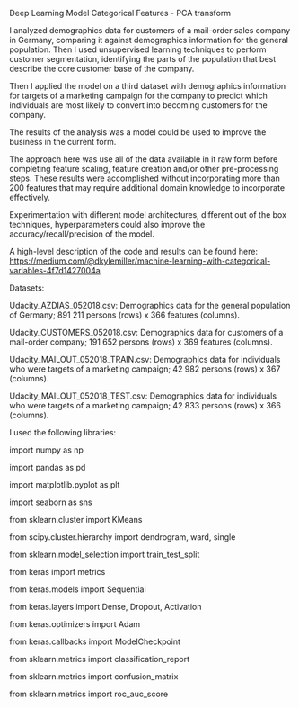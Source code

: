 Deep Learning Model Categorical Features - PCA transform

I analyzed demographics data for customers of a mail-order sales company in Germany, comparing it against demographics information for the general population. Then I used unsupervised learning techniques to perform customer segmentation, identifying the parts of the population that best describe the core customer base of the company. 

Then I applied the model on a third dataset with demographics information for targets of a marketing campaign for the company to predict which individuals are most likely to convert into becoming customers for the company. 

The results of the analysis was a model could be used to improve the business in the current form.

The approach here was use all of the data available in it raw form before completing feature scaling, feature creation and/or other pre-processing steps. These results were accomplished without incorporating more than 200 features that may require additional domain knowledge to incorporate effectively.

Experimentation with different model architectures, different out of the box techniques, hyperparameters could also improve the accuracy/recall/precision of the model. 

A high-level description of the code and results can be found here:
https://medium.com/@dkylemiller/machine-learning-with-categorical-variables-4f7d1427004a

Datasets:

Udacity_AZDIAS_052018.csv: Demographics data for the general population of Germany; 891 211 persons (rows) x 366 features (columns).

Udacity_CUSTOMERS_052018.csv: Demographics data for customers of a mail-order company; 191 652 persons (rows) x 369 features (columns).

Udacity_MAILOUT_052018_TRAIN.csv: Demographics data for individuals who were targets of a marketing campaign; 42 982 persons (rows) x 367 (columns).

Udacity_MAILOUT_052018_TEST.csv: Demographics data for individuals who were targets of a marketing campaign; 42 833 persons (rows) x 366 (columns).

I used the following libraries: 

import numpy as np

import pandas as pd

import matplotlib.pyplot as plt

import seaborn as sns

from sklearn.cluster import KMeans

from scipy.cluster.hierarchy import dendrogram, ward, single

from sklearn.model_selection import train_test_split 

from keras import metrics

from keras.models import Sequential

from keras.layers import Dense, Dropout, Activation

from keras.optimizers import Adam

from keras.callbacks import ModelCheckpoint

from sklearn.metrics import classification_report

from sklearn.metrics import confusion_matrix

from sklearn.metrics import roc_auc_score
